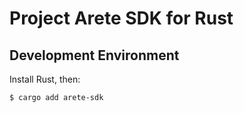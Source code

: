 # Project Arete SDK for Rust

## Development Environment

Install Rust, then:

```shell
$ cargo add arete-sdk
```
